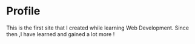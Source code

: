 # Profile
This is the first site that I created while learning Web Development. Since then ,I have learned and gained a lot more !
